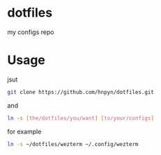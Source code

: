 # dotfiles

my configs repo

# Usage

jsut

```bash
git clone https://github.com/hnpyn/dotfiles.git
```

and

```bash
ln -s [the/dotfiles/you/want] [to/your/configs]
```

for example

```bash
ln -s ~/dotfiles/wezterm ~/.config/wezterm
```
